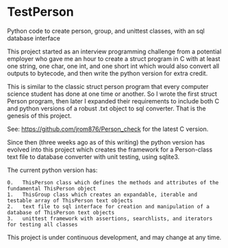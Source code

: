 # TestPerson
Python code to create person, group, and unittest classes, with an sql database interface

This project started as an interview programming challenge from a potential employer who gave me an hour to create a struct program in C with at least one string, one char, one int, and one short int which would also convert all outputs to bytecode, and then write the python version for extra credit.

This is similar to the classic struct person program that every computer science student has done 
at one time or another. So I wrote the first struct Person program, then later I expanded their requirements to 
include both C and python versions of a robust .txt object to sql converter. That is the genesis of this project.

See: https://github.com/jrom876/Person_check for the latest C version.

Since then (three weeks ago as of this writing) the python version has evolved into this project 
which creates the framework for a Person-class text file to database converter with unit testing, using sqlite3. 

The current python version has:
    
    0.   ThisPerson class which defines the methods and attributes of the fundamental ThisPerson object
    1.   ThisGroup class which creates an expandable, iterable and testable array of ThisPerson text objects
    2.   text file to sql interface for creation and manipulation of a database of ThisPerson text objects
    3.   unittest framework with assertions, searchlists, and iterators for testing all classes
    
This project is under continuous development, and may change at any time.

